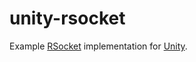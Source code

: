 # unity-rsocket

Example [RSocket](https://rsocket.io) implementation for [Unity](https://unity.com/).

